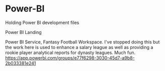 # Power-BI
Holding Power BI development files


Power BI  Landing


Power BI Service, Fantasy Football Workspace. I've stopped doing this but the work here is used to enhance a salary league as well as providing a rookie player analytical reports for dynasty leagues. Much fun.
https://app.powerbi.com/groups/e77f6298-3030-45d7-a9b8-2b033381e241
